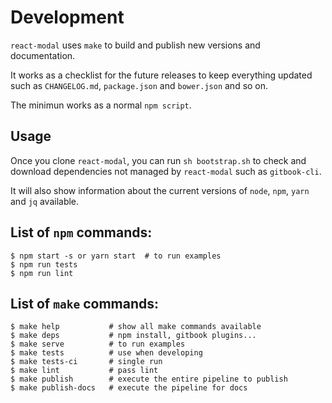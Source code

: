 # Development

`react-modal` uses `make` to build and publish new versions and documentation.

It works as a checklist for the future releases to keep everything updated such as
`CHANGELOG.md`, `package.json` and `bower.json` and so on.

The minimun works as a normal `npm script`.

## Usage

Once you clone `react-modal`, you can run `sh bootstrap.sh` to check
and download dependencies not managed by `react-modal` such as `gitbook-cli`.

It will also show information about the current versions of `node`, `npm`,
`yarn` and `jq` available.

## List of `npm` commands:

    $ npm start -s or yarn start  # to run examples
    $ npm run tests
    $ npm run lint

## List of `make` commands:

    $ make help           # show all make commands available
    $ make deps           # npm install, gitbook plugins...
    $ make serve          # to run examples
    $ make tests          # use when developing
    $ make tests-ci       # single run
    $ make lint           # pass lint
    $ make publish        # execute the entire pipeline to publish
    $ make publish-docs   # execute the pipeline for docs
